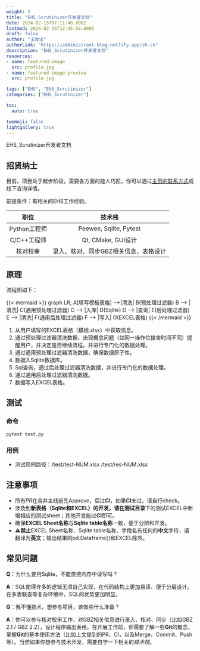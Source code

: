 ```yaml
---
weight: 3
title: "EHS_Scrutinizer开发者文档"
date: 2024-02-15T07:11:40.000Z
lastmod: 2024-02-15T12:45:58.000Z
draft: false
author: "玉汝尘"
authorLink: "https://administroot-blog.netlify.app/zh-cn"
description: "EHS_Scrutinizer开发者文档" 
resources:
- name: featured-image
  src: profile.jpg
- name: featured-image-preview
  src: profile.jpg

tags: ["EHS", "EHS_Scrutinizer"]
categories: ["EHS_Scrutinizer"]

toc:
  auto: true

twemoji: false
lightgallery: true
---
```


EHS_Scrutinizer开发者文档

<!--more-->

## 招贤纳士

目前，项目处于起步阶段，需要各方面的能人巧匠，你可以通过[主页的联系方式](https://administroot-blog.netlify.app/zh-cn/)或线下咨询详情。

前提条件：有相关的EHS工作经验。

| 职位 | 技术栈 |
| :----: | :----: |
| Python工程师 | Peewee, Sqlite, Pytest |
| C/C++工程师 | Qt, CMake, GUI设计 |
| 核对校审 | 录入、核对、同步GBZ相关信息，表格设计 |

## 原理

流程图如下：

{{< mermaid >}}
graph LR;
    A[填写模板表格] -->|清洗| B(预处理过滤器)
    B --> |清洗| C(通用预处理过滤器)
    C --> |入库| D(Sqlite)
    D --> |查询| E(后处理过滤器)
    E --> |清洗| F(通用后处理过滤器)
    F --> |写入| G(EXCEL表格)
{{< /mermaid >}}

1. 从用户填写的EXCEL表格（模板.xlsx）中获取信息。
2. 通过预处理过滤器清洗数据，出现概念问题（如同一操作位接害时间不同）提醒用户，并决定是否继续流程。并进行专门化的数据处理。
3. 通过通用预处理过滤器清洗数据，确保数据原子性。
4. 数据入Sqlite数据库。
5. Sql查询，通过后处理过滤器清洗数据，并进行专门化的数据处理。
6. 通过通用后处理过滤器清洗数据。
7. 数据写入EXCEL表格。

## 测试

### 命令

```shell
pytest test.py
```

### 用例

- 测试用例路径：/test/test-NUM.xlsx  /test/res-NUM.xlsx

## 注意事项

- 所有*PR*在合并主线前先Approve，后过**CI**，如果**CI**未过，请自行check。
- 涉及到**新表格（Sqlite和EXCEL）**的开发，请在**测试目录**下的测试EXCEL中新增相应的测试sheet；其他开发能过**CI**即可。
- 确保**EXCEL Sheet名称**与**Sqlite table名称**一致，便于分辨和开发。
- :warning:**禁止**EXCEL Sheet名称、Sqlite table名称、字段名有任何的**中文**字符，请翻译为**英文**；输出结果的pd.Dataframe{}和EXCEL除外。

## 常见问题

**Q**：为什么要用Sqlite，不能直接内存中读写吗？

**A**：SQL使得许多的逻辑无须自己实现，在代码结构上更加易读、便于分层设计。在多表联查等复杂环境中，SQL的优势更加明显。

**Q**：我不懂技术，想参与项目，该做些什么准备？

**A**：你可以参与核对校审工作，对GBZ相关信息进行录入、核对、同步（比如GBZ 2.1 / GBZ 2.2），设计程序输出表格。在开展工作前，你需要了解一些**Git**的概念，掌握**Git**的基本使用方法（比如上文提到的PR、CI，以及Merge、Commit、Push等）。当然如果你想参与技术开发，需要自学一下相关的*技术栈*。
